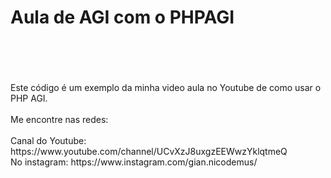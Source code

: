 <h1>Aula de AGI com o PHPAGI</h1>
<br /><br /><br /><br />
Este código é um exemplo da minha video aula no Youtube de como usar o PHP AGI.
<br /><br />
Me encontre nas redes:
<br /><br />
Canal do Youtube: https://www.youtube.com/channel/UCvXzJ8uxgzEEWwzYklqtmeQ <br /<br />
No instagram: https://www.instagram.com/gian.nicodemus/<br /><br />
